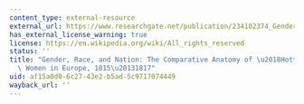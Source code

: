 ```yaml
---
content_type: external-resource
external_url: https://www.researchgate.net/publication/234102374_Gender_Race_and_Nation_The_Comparative_Anatomy_of_Hottentot_Women_in_Europe_1815-1817/link/0912f50f1dcbdba9e7000000/download
has_external_license_warning: true
license: https://en.wikipedia.org/wiki/All_rights_reserved
status: ''
title: "Gender, Race, and Nation: The Comparative Anatomy of \u2018Hottentot\u2019\
  \ Women in Europe, 1815\u20131817"
uid: af15a0d0-6c27-43e2-b5ad-5c9717074449
wayback_url: ''
---
```

